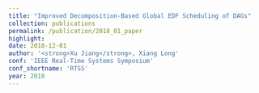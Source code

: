 ```yaml
---
title: "Improved Decomposition-Based Global EDF Scheduling of DAGs"
collection: publications
permalink: /publication/2018_01_paper
highlight: 
date: 2018-12-01
author: '<strong>Xu Jiang</strong>, Xiang Long'
conf: 'IEEE Real-Time Systems Symposium'
conf_shortname: 'RTSS'
year: 2018
---
```

